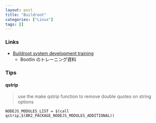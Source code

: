 ```yaml
---
layout: post
title: "Buildroot"
categories: ["Linux"]
tags: []
---
```


### Links

- [Buildroot system development training](https://bootlin.com/doc/training/buildroot/buildroot-slides.pdf)
  - Bootlin のトレーニング資料

### Tips

#### qstrip

> use the make qstrip function to remove double quotes on string options

```
NODEJS_MODULES_LIST = $(call qstrip,$(BR2_PACKAGE_NODEJS_MODULES_ADDITIONAL))
```
